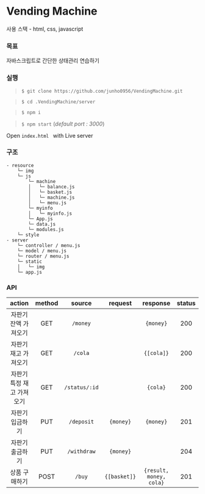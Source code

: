 # Vending Machine
사용 스택 - html, css, javascript

### 목표
자바스크립트로 간단한 상태관리 연습하기

### 실행

> `$ git clone https://github.com/junho0956/VendingMachine.git`

> `$ cd .VendingMachine/server`

> `$ npm i`

> `$ npm start` (*default port : 3000*)

Open `index.html ` with Live server  

### 구조
```
- resource
    └─ img
    └─ js
        └─ machine
        │   └─ balance.js
        │   └─ basket.js
        │   └─ machine.js
        │   └─ menu.js
        └─ myinfo
        │   └─ myinfo.js
        └─ App.js
        └─ data.js
        └─ modules.js
    └─ style
- server
    └─ controller / menu.js
    └─ model / menu.js
    └─ router / menu.js
    └─ static
    │   └─ img
    └─ app.js
```

### API
|action|method|source|request|response|status|
|:---:|:---:|:---:|:---:|:---:|:---:|
|자판기 잔액 가져오기|GET|`/money`||`{money}`|200|
|자판기 재고 가져오기|GET|`/cola`||`{[cola]}`|200|
|자판기 특정 재고 가져오기|GET|`/status/:id`||`{cola}`|200|
|자판기 입금하기|PUT|`/deposit`|`{money}`|`{money}`|201|
|자판기 출금하기|PUT|`/withdraw`|`{money}`||204|
|상품 구매하기|POST|`/buy`|`{[basket]}`|`{result, money, cola}`|201|